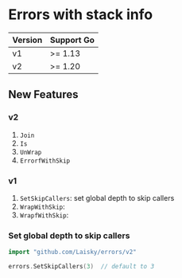 # Errors with stack info

| Version | Support Go |
| ------- | ---------- |
| v1      | >= 1.13    |
| v2      | >= 1.20    |

## New Features

### v2

1. `Join`
2. `Is`
3. `UnWrap`
4. `ErrorfWithSkip`

### v1

1. `SetSkipCallers`: set global depth to skip callers
2. `WrapWithSkip`:
3. `WrapfWithSkip`:


### Set global depth to skip callers

```go
import "github.com/Laisky/errors/v2"

errors.SetSkipCallers(3)  // default to 3
```
